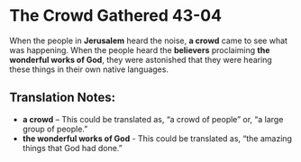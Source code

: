 The Crowd Gathered 43-04
==========================


When the people in **Jerusalem** heard the noise, **a crowd** came
to see what was happening. When the people heard the **believers**
proclaiming **the wonderful works of God**, they were astonished that
they were hearing these things in their own native languages.

Translation Notes:
------------------

-   **a crowd** – This could be translated as, “a crowd of people”
or,
    “a large group of people.”
-   **the wonderful works of God** - This could be translated as, “the
    amazing things that God had done.”


